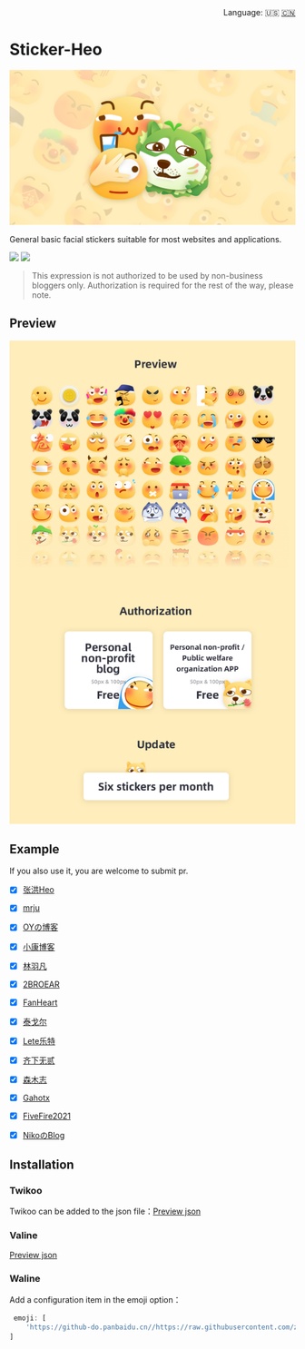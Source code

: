 <div align="right">
  Language:
  🇺🇸
  <a title="Chinese" href="/README_CN.md">🇨🇳</a>
</div>

# Sticker-Heo

![](/img/banner.png)

General basic facial stickers suitable for most websites and applications.

[![](https://img.shields.io/npm/v/sticker-heo)](https://www.npmjs.com/package/sticker-heo)
[![](https://img.shields.io/github/v/release/zhheo/sticker-heo)](https://github.com/zhheo/Sticker-Heo/releases)

> This expression is not authorized to be used by non-business bloggers only. Authorization is required for the rest of the way, please note.

## Preview

![](/img/all-aticker-en.png)

## Example

If you also use it, you are welcome to submit pr.

- [x] [张洪Heo](https://blog.zhheo.com/)
- [x] [mrju](https://mrju.cn/)
- [x] [OYの博客](https://oy6090.top/)
- [x] [小康博客](https://www.antmoe.com/)
- [x] [林羽凡](https://www.linyufan.com/)
- [x] [2BROEAR](https://blog.2broear.com/)
- [x] [FanHeart](https://hesifan.top/)
- [x] [泰戈尔](https://www.iftiger.com/)
- [x] [Lete乐特](https://blog.lete114.top/)
- [x] [齐下无贰](https://weidows.github.io/)
- [x] [森木志](https://imxxz.cn/) 
- [x] [Gahotx](https://gahotx.cn/)
- [x] [FiveFire2021](https://fivefire2021.github.io/)
- [x] [NikoのBlog](https://niko-karen.github.io)


## Installation

### Twikoo

Twikoo can be added to the json file：[Preview json](/twikoo.json)

### Valine

[Preview json](/valine.json)

### Waline
Add a configuration item in the emoji option：
```js
 emoji: [
    'https://github-do.panbaidu.cn//https://raw.githubusercontent.com/zhheo/Sticker-Heo@latest/Sticker-100/',
]
```
